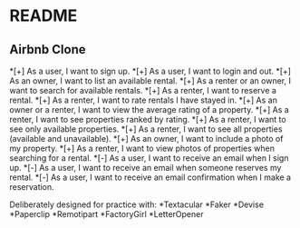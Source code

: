 README
======

Airbnb Clone
------------

*[+] As a user, I want to sign up.
*[+] As a user, I want to login and out.
*[+] As an owner, I want to list an available rental.
*[+] As a renter or an owner, I want to search for available rentals.
*[+] As a renter, I want to reserve a rental.
*[+] As a renter, I want to rate rentals I have stayed in.
*[+] As an owner or a renter, I want to view the average rating of a property.
*[+] As a renter, I want to see properties ranked by rating.
*[+] As a renter, I want to see only available properties.
*[+] As a renter, I want to see all properties (available and unavailable).
*[+] As an owner, I want to include a photo of my property.
*[+] As a renter, I want to view photos of properties when searching for a rental.
*[-] As a user, I want to receive an email when I sign up.
*[-] As a user, I want to receive an email when someone reserves my rental.
*[-] As a user, I want to receive an email confirmation when I make a reservation.

Deliberately designed for practice with:
*Textacular
*Faker
*Devise
*Paperclip
*Remotipart
*FactoryGirl
*LetterOpener
